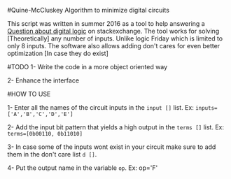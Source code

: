 #Quine-McCluskey Algorithm to minimize digital circuits

This script was written in summer 2016 as a tool to help answering a [Question about digital logic](http://electronics.stackexchange.com/questions/249212/solving-5-variables-karnaugh-map-grouping/)
on stackexchange. The tool works for solving [Theoretically] any number of inputs. Unlike logic Friday which is limited to only 8 inputs.
The software also allows adding don't cares for even better optimization [In case they do exist]

#TODO
1- Write the code in a more object oriented way

2- Enhance the interface

#HOW TO USE

1- Enter all the names of the circuit inputs in the `input []` list. Ex: `inputs=['A','B','C','D','E']`

2- Add the input bit pattern that yields a high output in the `terms []` list. Ex: `terms=[0b00110, 0b11010]`

3- In case some of the inputs wont exist in your circuit make sure to add them in the don't care list `d []`.

4- Put the output name in the variable `op`. Ex: op='F'
